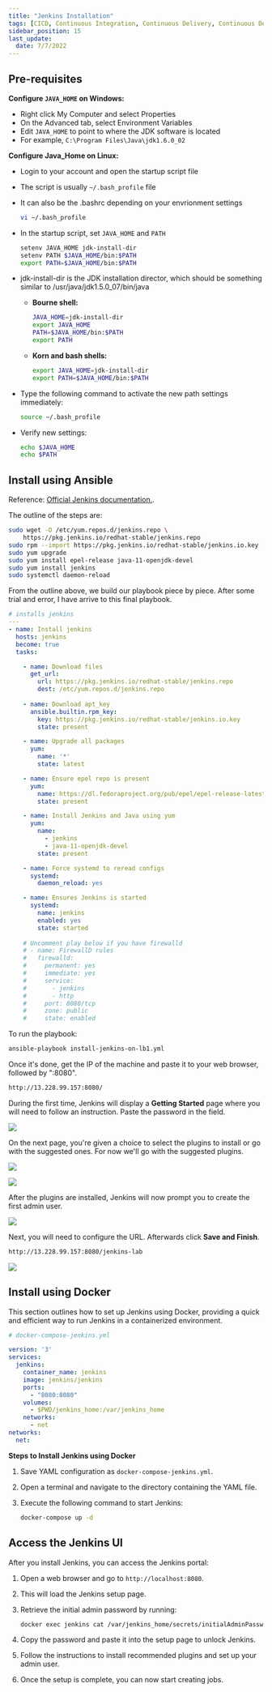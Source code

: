 ```yaml
---
title: "Jenkins Installation"
tags: [CICD, Continuous Integration, Continuous Delivery, Continuous Deployment, Jenkins]
sidebar_position: 15
last_update:
  date: 7/7/2022
---
```





## Pre-requisites

**Configure `JAVA_HOME` on Windows:**

- Right click My Computer and select Properties
- On the Advanced tab, select Environment Variables
- Edit `JAVA_HOME` to point to where the JDK software is located
- For example, `C:\Program Files\Java\jdk1.6.0_02`

**Configure Java_Home on Linux:**
- Login to your account and open the startup script file 
- The script is usually `~/.bash_profile`  file 
- It can also be the .bashrc depending on your envrionment settings

    ```bash
    vi ~/.bash_profile
    ```

- In the startup script, set `JAVA_HOME` and `PATH` 

    ```bash
    setenv JAVA_HOME jdk-install-dir
    setenv PATH $JAVA_HOME/bin:$PATH
    export PATH=$JAVA_HOME/bin:$PATH
    ```

- jdk-install-dir is the JDK installation director, which should be something similar to /usr/java/jdk1.5.0_07/bin/java

    - **Bourne shell:**

      ```bash
      JAVA_HOME=jdk-install-dir
      export JAVA_HOME
      PATH=$JAVA_HOME/bin:$PATH
      export PATH
      ```

    - **Korn and bash shells:**
      
      ```bash
      export JAVA_HOME=jdk-install-dir
      export PATH=$JAVA_HOME/bin:$PATH
      ```

- Type the following command to activate the new path settings immediately:

    ```bash
    source ~/.bash_profile 
    ```

- Verify new settings:

    ```bash
    echo $JAVA_HOME
    echo $PATH
    ```


## Install using Ansible 

Reference: [Official Jenkins documentation.](https://www.jenkins.io/doc/book/installing/linux/#red-hat-centos). 


The outline of the steps are:

```bash
sudo wget -O /etc/yum.repos.d/jenkins.repo \
    https://pkg.jenkins.io/redhat-stable/jenkins.repo
sudo rpm --import https://pkg.jenkins.io/redhat-stable/jenkins.io.key
sudo yum upgrade
sudo yum install epel-release java-11-openjdk-devel
sudo yum install jenkins
sudo systemctl daemon-reload 
```

From the outline above, we build our playbook piece by piece. After some trial and error, I have arrive to this final playbook.

```yaml title="install-jenkins.yml"
# installs jenkins
---
- name: Install jenkins
  hosts: jenkins
  become: true
  tasks:

    - name: Download files
      get_url:
        url: https://pkg.jenkins.io/redhat-stable/jenkins.repo
        dest: /etc/yum.repos.d/jenkins.repo
    
    - name: Download apt_key
      ansible.builtin.rpm_key:
        key: https://pkg.jenkins.io/redhat-stable/jenkins.io.key
        state: present

    - name: Upgrade all packages
      yum:
        name: '*'
        state: latest

    - name: Ensure epel repo is present
      yum:
        name: https://dl.fedoraproject.org/pub/epel/epel-release-latest-8.noarch.rpm
        state: present

    - name: Install Jenkins and Java using yum
      yum:
        name:
          - jenkins
          - java-11-openjdk-devel
        state: present 

    - name: Force systemd to reread configs
      systemd:
        daemon_reload: yes

    - name: Ensures Jenkins is started
      systemd:
        name: jenkins
        enabled: yes
        state: started
    
    # Uncomment play below if you have firewalld
    # - name: FirewallD rules
    #   firewalld:
    #     permanent: yes
    #     immediate: yes
    #     service: 
    #       - jenkins
    #       - http
    #     port: 8080/tcp
    #     zone: public
    #     state: enabled
```
 
To run the playbook:

```bash
ansible-playbook install-jenkins-on-lb1.yml 
```

Once it's done, get the IP of the machine and paste it to your web browser, followed by ":8080".

```bash
http://13.228.99.157:8080/ 
```

During the first time, Jenkins will display a **Getting Started** page where you will need to follow an instruction. Paste the password in the field.

<div class='img-center'>

![](/img/docs/jengetstart.png)

</div>

On the next page, you're given a choice to select the plugins to install or go with the suggested ones. For now we'll go with the suggested plugins.

<div class='img-center'>

![](/img/docs/jensugg.png)

</div>
<div class='img-center'>

![](/img/docs/jensugg2.png)

</div>

After the plugins are installed, Jenkins will now prompt you to create the first admin user.

<div class='img-center'>

![](/img/docs/jenadmin.png)

</div>

Next, you will need to configure the URL. Afterwards click **Save and Finish**.

```bash
http://13.228.99.157:8080/jenkins-lab 
```

<div class='img-center'>

![](/img/docs/jenurl.png)

</div>




## Install using Docker

This section outlines how to set up Jenkins using Docker, providing a quick and efficient way to run Jenkins in a containerized environment.

```yaml title="docker-compose-jenkins.yml"
# docker-compose-jenkins.yml

version: '3'
services:
  jenkins:
    container_name: jenkins
    image: jenkins/jenkins
    ports:
      - "8080:8080"
    volumes:
      - $PWD/jenkins_home:/var/jenkins_home
    networks:
      - net
networks:
  net: 
```

**Steps to Install Jenkins using Docker**

1. Save YAML configuration as `docker-compose-jenkins.yml`.

2. Open a terminal and navigate to the directory containing the YAML file.

3. Execute the following command to start Jenkins:  

     ```bash
     docker-compose up -d
     ```



## Access the Jenkins UI  

After you install Jenkins, you can access the Jenkins portal:

1. Open a web browser and go to `http://localhost:8080`.  

2. This will load the Jenkins setup page.

3. Retrieve the initial admin password by running:  

     ```bash
     docker exec jenkins cat /var/jenkins_home/secrets/initialAdminPassword
     ```  

4. Copy the password and paste it into the setup page to unlock Jenkins.

5. Follow the instructions to install recommended plugins and set up your admin user.

9. Once the setup is complete, you can now start creating jobs.